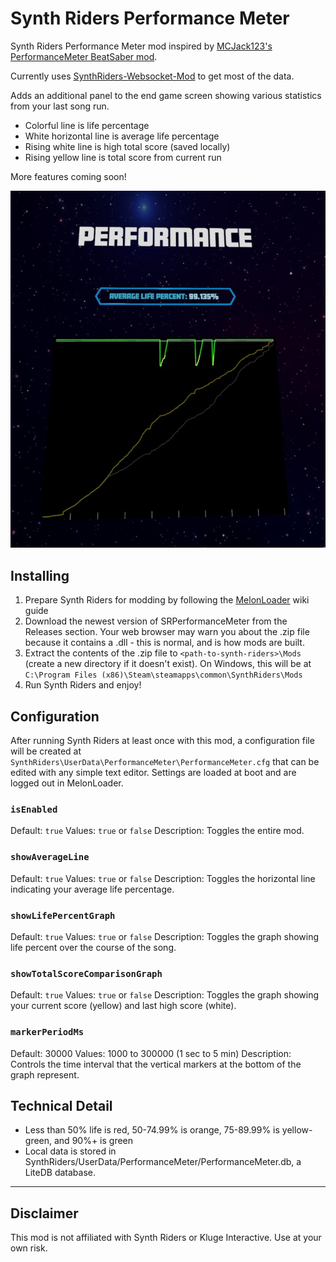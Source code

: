 # Synth Riders Performance Meter
Synth Riders Performance Meter mod inspired by [MCJack123's PerformanceMeter BeatSaber mod](https://github.com/MCJack123/PerformanceMeter).

Currently uses [SynthRiders-Websocket-Mod](https://github.com/KK964/SynthRiders-Websockets-Mod) to get most of the data.

Adds an additional panel to the end game screen showing various statistics from your last song run.
- Colorful line is life percentage
- White horizontal line is average life percentage
- Rising white line is high total score (saved locally)
- Rising yellow line is total score from current run

More features coming soon!

![End Game Screen](/end_game_example.jpeg "End Game Screen")


## Installing
1. Prepare Synth Riders for modding by following the [MelonLoader](https://melonwiki.xyz/#/README) wiki guide
2. Download the newest version of SRPerformanceMeter from the Releases section. Your web browser may warn you about the .zip file because it contains a .dll - this is normal, and is how mods are built.
3. Extract the contents of the .zip file to  `<path-to-synth-riders>\Mods` (create a new directory if it doesn't exist). On Windows, this will be at `C:\Program Files (x86)\Steam\steamapps\common\SynthRiders\Mods`
4. Run Synth Riders and enjoy!

## Configuration
After running Synth Riders at least once with this mod, a configuration file will be created at `SynthRiders\UserData\PerformanceMeter\PerformanceMeter.cfg` that can be edited with any simple text editor. Settings are loaded at boot and are logged out in MelonLoader.

### `isEnabled`
Default: `true`
Values: `true` or `false`
Description: Toggles the entire mod.

### `showAverageLine`
Default: `true`
Values: `true` or `false`
Description: Toggles the horizontal line indicating your average life percentage.

### `showLifePercentGraph`
Default: `true`
Values: `true` or `false`
Description: Toggles the graph showing life percent over the course of the song.

### `showTotalScoreComparisonGraph`
Default: `true`
Values: `true` or `false`
Description: Toggles the graph showing your current score (yellow) and last high score (white).

### `markerPeriodMs`
Default: 30000
Values: 1000 to 300000 (1 sec to 5 min)
Description: Controls the time interval that the vertical markers at the bottom of the graph represent.

## Technical Detail

- Less than 50% life is red, 50-74.99% is orange, 75-89.99% is yellow-green, and 90%+ is green
- Local data is stored in SynthRiders/UserData/PerformanceMeter/PerformanceMeter.db, a LiteDB database.

---

## Disclaimer
This mod is not affiliated with Synth Riders or Kluge Interactive. Use at your own risk.

